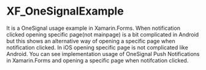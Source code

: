 # XF_OneSignalExample
It is a OneSignal usage example in Xamarin.Forms. When notification clicked opening specific page(not mainpage) is a bit complicated in Android but this shows an alternative way of opening a specific page when notification clicked. In iOS opening specific page is not complicated like Android. You can see implementation usage of OneSignal Push Notifications in Xamarin.Forms and opening a specific page when notifcation clicked.
